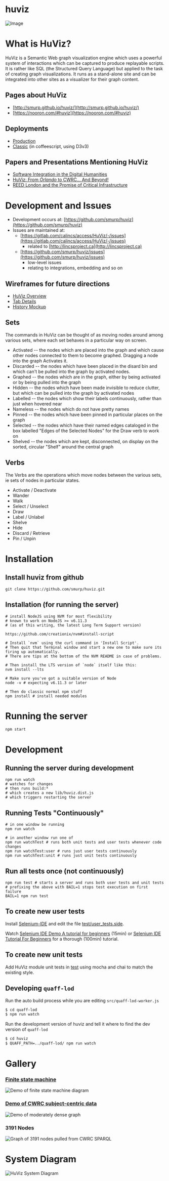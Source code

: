huviz
=====

![Image](./graph_ex1.png?raw=true)

# What is HuViz?

HuViz is a Semantic Web graph visualization engine which uses a powerful system of interactions which can
be captured to produce replayable scripts.  It is rather like SQL (the Structured Query Language) but applied
to the task of creating graph visualizations.  It runs as a stand-alone site and can be integrated into
other sites as a visualizer for their graph content.

## Pages about HuViz

* [http://smurp.github.io/huviz/](http://smurp.github.io/huviz/)
* [https://nooron.com/#huviz](https://nooron.com/#huviz)

## Deployments

* [Production](https://huviz.lincsproject.ca/)
* [Classic](https://huviz-classic.lincsproject.ca/) (in coffeescript, using D3v3)

## Papers and Presentations Mentioning HuViz
* [Software Integration in the Digital Humanities](https://www.canarie.ca/wp-content/uploads/16-Brown-Ilovan.pdf)
* [HuViz: From _Orlando_ to CWRC... And Beyond!](https://dblp.org/rec/conf/dihu/MartinLBMS18.html)
* [REED London and the Promise of Critical Infrastructure](https://dh2018.adho.org/en/reed-london-and-the-promise-of-critical-infrastructure/)

# Development and Issues

* Development occurs at: [https://github.com/smurp/huviz](https://github.com/smurp/huviz)
* Issues are maintained at:
  - [https://gitlab.com/calincs/access/HuViz/-/issues](https://gitlab.com/calincs/access/HuViz/-/issues)
     * related to [http://lincsproject.ca](http://lincsproject.ca)
  - [https://github.com/smurp/huviz/issues](https://github.com/smurp/huviz/issues)
     * low-level issues
     * relating to integrations, embedding and so on

## Wireframes for future directions

* [HuViz Overview](https://balsamiq.cloud/senbj2i/ppkgzk1)
* [Tab Details](https://balsamiq.cloud/su7hynz/p1rmtj6/r8AA1)
* [History Mockup](http://alpha.huviz.dev.nooron.com/more/historymockup)

## Sets

The commands in HuViz can be thought of as moving nodes around among various sets, where each set behaves in a particular way on screen.

* Activated -- the nodes which are placed into the graph and which cause other nodes connected to them to become graphed.
               Dragging a node into the graph Activates it.
* Discarded -- the nodes which have been placed in the disard bin and which can't be pulled into the graph by activated nodes.
* Graphed -- the nodes which are in the graph, either by being activated or by being pulled into the graph
* Hidden -- the nodes which have been made invisible to reduce clutter, but which can be pulled into the graph by activated nodes
* Labelled -- the nodes which show their labels continuously, rather than just when hovered near
* Nameless -- the nodes which do not have pretty names
* Pinned -- the nodes which have been pinned in particular places on the graph
* Selected -- the nodes which have their named edges cataloged in the box labelled "Edges of the Selected Nodes" for the Draw verb to work on
* Shelved -- the nodes which are kept, disconnected, on display on the sorted, circular "Shelf" around the central graph

## Verbs

The Verbs are the operations which move nodes between the various sets, ie sets of nodes in particular states.

* Activate / Deactivate
* Wander
* Walk
* Select / Unselect
* Draw
* Label / Unlabel
* Shelve
* Hide
* Discard / Retrieve
* Pin / Unpin


# Installation

## Install huviz from github
    git clone https://github.com/smurp/huviz.git

## Installation (for running the server)

    # install NodeJS using NVM for most flexibility
    # known to work on NodeJS >= v6.11.3
    # (as of this writing, the latest Long Term Support version)

    https://github.com/creationix/nvm#install-script

    # Install `nvm` using the curl command in 'Install Script'.
    # Then quit that Terminal window and start a new one to make sure its firing up automatically.
    # There are tips at the bottom of the NVM README in case of problems.

    # Then install the LTS version of `node` itself like this:
    nvm install --lts

    # Make sure you've got a suitable version of Node
    node -v # expecting v6.11.3 or later

    # Then do classic normal npm stuff
    npm install # install needed modules


# Running the server

    npm start

# Development

## Running the server during development

    npm run watch
    # watches for changes
    # then runs build:*
    # which creates a new lib/huviz.dist.js
    # which triggers restarting the server

## Running Tests "Continuously"

    # in one window be running
    npm run watch

    # in another window run one of
    npm run watchTest # runs both unit tests and user tests whenever code changes
    npm run watchTest:user # runs just user tests continuously
    npm run watchTest:unit # runs just unit tests continuously

## Run all tests once (not continuously)

    npm run test # starts a server and runs both user tests and unit tests
    # prefixing the above with BAIL=1 stops test execution on first failure
    BAIL=1 npm run test

## To create new user tests

Install [Selenium-IDE](https://www.selenium.dev/selenium-ide/) and edit the file [test/user_tests.side](test/user_tests.side).

Watch [Selenium IDE Demo A tutorial for beginners](https://www.youtube.com/watch?v=ZG3VFDMaAlk) (15min) or
[Selenium IDE Tutorial For Beginners](https://www.youtube.com/watch?v=m4KpTvEz3vg) for a thorough (100min) tutorial.

## To create new unit tests

Add HuViz module unit tests in [test](test) using mocha and chai to match the existing style.

## Developing `quaff-lod`

Run the auto build process while you are editing `src/quaff-lod-worker.js`

```sh
$ cd quaff-lod
$ npm run watch
```

Run the development version of huviz and tell it where to find the dev
version of `quaff-lod`

```sh
$ cd huviz
$ QUAFF_PATH=../quaff-lod/ npm run watch
```

# Gallery

### [Finite state machine](http://alpha.huviz.dev.nooron.com/#load+/data/Running_state_machine.ttl+with+/data/owl_mini.ttl)

![Demo of finite state machine diagram](./docs/running_graph.png?raw=true)


### [Demo of CWRC subject-centric data](http://alpha.huviz.dev.nooron.com/#load+/data/VirginiaWoolfSubjectCentricDH2019.ttl+with+http://sparql.cwrc.ca/ontology/cwrc.ttl)

![Demo of moderately dense graph](./docs/huviz_vwoolf_cluster.png?raw=true)


### 3191 Nodes

![Graph of 3191 nodes pulled from CWRC SPARQL](./docs/3191_nodes.png?raw=true)

# System Diagram

![HuViz System Diagram](./docs/huviz_system_diagram.svg)

